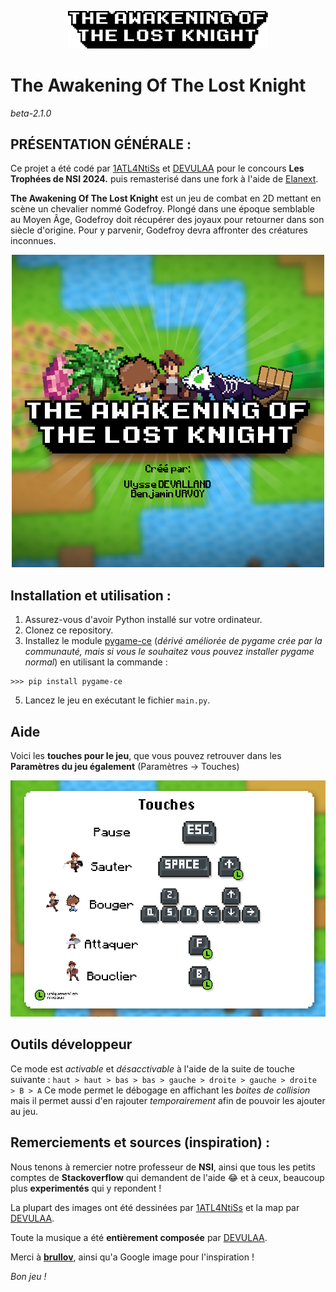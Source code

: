 <p align="center">
  <img src="https://github.com/DEVULAA/The-Awakening-of-the-Lost-Knight/blob/main/assets/images/logo.png?raw=true" width='320' alt="Logo du jeu"/>
</p>

# The Awakening Of The Lost Knight
*beta-2.1.0*

## PRÉSENTATION GÉNÉRALE :

Ce projet a été codé par <a href="https://github.com/1ATL4NtiSs">1ATL4NtiSs</a> et <a href="https://github.com/DEVULAA">DEVULAA</a> pour le concours **Les Trophées de NSI 2024.** puis remasterisé dans une fork à l'aide de <a href="https://github.com/Elanextdev">Elanext</a>.



**The Awakening Of The Lost Knight** est un jeu de combat en 2D mettant en scène un chevalier nommé Godefroy. 
Plongé dans une époque semblable au Moyen Âge, Godefroy doit récupérer des joyaux pour retourner dans son siècle d'origine. 
Pour y parvenir, Godefroy devra affronter des créatures inconnues.

<p align="center">
  <img src="https://github.com/DEVULAA/The-Awakening-of-the-Lost-Knight/blob/main/assets/images/image_logo.png?raw=true" alt="Logo du jeu"/>
</p>

## Installation et utilisation :

1. Assurez-vous d'avoir Python installé sur votre ordinateur.
2. Clonez ce repository.
3. Installez le module [pygame-ce](https://github.com/pygame-community/pygame-ce) (_dérivé améliorée de pygame crée par la communauté, mais si vous le souhaitez vous pouvez installer pygame normal_) en utilisant la commande :
```
>>> pip install pygame-ce
```
5. Lancez le jeu en exécutant le fichier `main.py`.

## Aide

Voici les **touches pour le jeu**, que vous pouvez retrouver dans les **Paramètres du jeu également** (Paramètres -> Touches)
<p align="center">
  <img src="https://github.com/DEVULAA/The-Awakening-of-the-Lost-Knight/blob/main/assets/images/ecran_touches.png?raw=true" alt="Écran touches"/>
</p>

## Outils développeur

Ce mode est *activable* et *désacctivable* à l'aide de la suite de touche suivante : ```haut > haut > bas > bas > gauche > droite > gauche > droite > B > A```
Ce mode permet le débogage en affichant les *boites de collision* mais il permet aussi d'en rajouter *temporairement* afin de pouvoir les ajouter au jeu.

## Remerciements et sources (inspiration) :

Nous tenons à remercier notre professeur de **NSI**, ainsi que tous les petits comptes de **Stackoverflow** qui demandent de l'aide 😂 et à ceux, beaucoup plus **experimentés** qui y repondent !

La plupart des images ont été dessinées par <a href="https://github.com/1ATL4NtiSs">1ATL4NtiSs</a> et la map par <a href="https://github.com/DEVULAA">DEVULAA</a>.

Toute la musique a été **entièrement composée** par <a href="https://github.com/DEVULAA">DEVULAA</a>.

Merci à [**brullov**](https://twitter.com/brullov_art), ainsi qu'a Google image pour l'inspiration !


*Bon jeu !*
